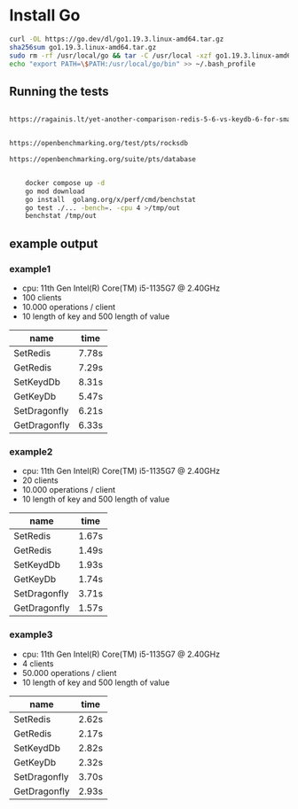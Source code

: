 # Install Go
```bash
curl -OL https://go.dev/dl/go1.19.3.linux-amd64.tar.gz
sha256sum go1.19.3.linux-amd64.tar.gz
sudo rm -rf /usr/local/go && tar -C /usr/local -xzf go1.19.3.linux-amd64.tar.gz
echo "export PATH=\$PATH:/usr/local/go/bin" >> ~/.bash_profile
```

## Running the tests
```bash

https://ragainis.lt/yet-another-comparison-redis-5-6-vs-keydb-6-for-small-instances-eed4f36bd2ba


https://openbenchmarking.org/test/pts/rocksdb

https://openbenchmarking.org/suite/pts/database


    docker compose up -d
    go mod download
    go install  golang.org/x/perf/cmd/benchstat
    go test ./... -bench=. -cpu 4 >/tmp/out
    benchstat /tmp/out
```

## example output
### example1
- cpu: 11th Gen Intel(R) Core(TM) i5-1135G7 @ 2.40GHz
- 100 clients
- 10.000 operations / client
- 10 length of key and 500 length of value

|name                 |time    |
|---                  |---     |
|SetRedis             |7.78s   |
|GetRedis             |7.29s   |
|SetKeydDb            |8.31s   |
|GetKeyDb             |5.47s   |
|SetDragonfly         |6.21s   |
|GetDragonfly         |6.33s   |

### example2
- cpu: 11th Gen Intel(R) Core(TM) i5-1135G7 @ 2.40GHz
- 20 clients
- 10.000 operations / client
- 10 length of key and 500 length of value

|name                   |time    |
|---                    |---     |
|SetRedis               |1.67s   |
|GetRedis               |1.49s   |
|SetKeydDb              |1.93s   |
|GetKeyDb               |1.74s   |
|SetDragonfly           |3.71s   |
|GetDragonfly           |1.57s   |


### example3
- cpu: 11th Gen Intel(R) Core(TM) i5-1135G7 @ 2.40GHz
- 4 clients
- 50.000 operations / client
- 10 length of key and 500 length of value

|name                   |time    |
|---                    |---     |
|SetRedis               |2.62s   |
|GetRedis               |2.17s   |
|SetKeydDb              |2.82s   |
|GetKeyDb               |2.32s   |
|SetDragonfly           |3.70s   |
|GetDragonfly           |2.93s   |

